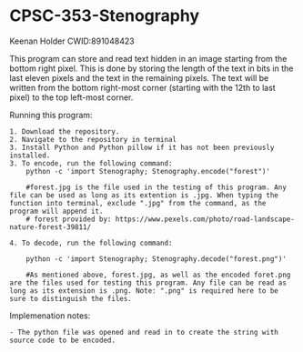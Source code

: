 # CPSC-353-Stenography
Keenan Holder
CWID:891048423

This program can store and read text hidden in an image starting from the bottom right pixel.
This is done by storing the length of the text in bits in the last eleven pixels
and the text in the remaining pixels.
The text will be written from the bottom right-most corner (starting with the 12th to last pixel) to the
top left-most corner.


Running this program:

    1. Download the repository.
    2. Navigate to the repository in terminal
	3. Install Python and Python pillow if it has not been previously installed.
    3. To encode, run the following command:
        python -c 'import Stenography; Stenography.encode("forest")'

		#forest.jpg is the file used in the testing of this program. Any file can be used as long as its extention is .jpg. When typing the function into terminal, exclude ".jpg" from the command, as the program will append it.
		# forest provided by: https://www.pexels.com/photo/road-landscape-nature-forest-39811/

    4. To decode, run the following command:
        
		python -c 'import Stenography; Stenography.decode("forest.png")'
 
		#As mentioned above, forest.jpg, as well as the encoded foret.png are the files used for testing this program. Any file can be read as long as its extension is .png. Note: ".png" is required here to be sure to distinguish the files.


Implemenation notes:

	- The python file was opened and read in to create the string with source code to be encoded.
